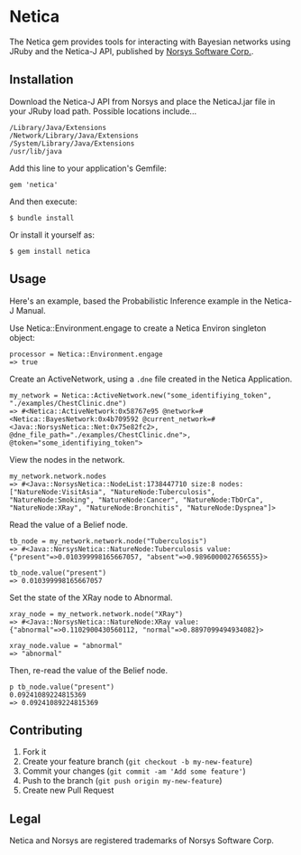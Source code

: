 # Netica

The Netica gem provides tools for interacting with Bayesian networks using JRuby and the Netica-J API, published by [Norsys Software Corp.](http://www.norsys.com).

## Installation

Download the Netica-J API from Norsys and place the NeticaJ.jar file in your JRuby load path. Possible locations include...

    /Library/Java/Extensions
    /Network/Library/Java/Extensions
    /System/Library/Java/Extensions
    /usr/lib/java

Add this line to your application's Gemfile:

    gem 'netica'

And then execute:

    $ bundle install

Or install it yourself as:

    $ gem install netica

## Usage

Here's an example, based the Probabilistic Inference example in the Netica-J Manual.

Use Netica::Environment.engage to create a Netica Environ singleton object:

    processor = Netica::Environment.engage
    => true

Create an ActiveNetwork, using a `.dne` file created in the Netica Application.

    my_network = Netica::ActiveNetwork.new("some_identifiying_token", "./examples/ChestClinic.dne")
    => #<Netica::ActiveNetwork:0x58767e95 @network=#<Netica::BayesNetwork:0x4b709592 @current_network=#<Java::NorsysNetica::Net:0x75e82fc2>, @dne_file_path="./examples/ChestClinic.dne">, @token="some_identifiying_token">

View the nodes in the network.

    my_network.network.nodes
    => #<Java::NorsysNetica::NodeList:1738447710 size:8 nodes:["NatureNode:VisitAsia", "NatureNode:Tuberculosis", "NatureNode:Smoking", "NatureNode:Cancer", "NatureNode:TbOrCa", "NatureNode:XRay", "NatureNode:Bronchitis", "NatureNode:Dyspnea"]>


Read the value of a Belief node.

    tb_node = my_network.network.node("Tuberculosis")
    => #<Java::NorsysNetica::NatureNode:Tuberculosis value:{"present"=>0.010399998165667057, "absent"=>0.9896000027656555}>

    tb_node.value("present")
    => 0.010399998165667057

Set the state of the XRay node to Abnormal.

    xray_node = my_network.network.node("XRay")
    => #<Java::NorsysNetica::NatureNode:XRay value:{"abnormal"=>0.1102900430560112, "normal"=>0.8897099494934082}>

    xray_node.value = "abnormal"
    => "abnormal"

Then, re-read the value of the Belief node.

    p tb_node.value("present")
    0.09241089224815369
    => 0.09241089224815369


## Contributing

1. Fork it
2. Create your feature branch (`git checkout -b my-new-feature`)
3. Commit your changes (`git commit -am 'Add some feature'`)
4. Push to the branch (`git push origin my-new-feature`)
5. Create new Pull Request

## Legal

Netica and Norsys are registered trademarks of Norsys Software Corp.